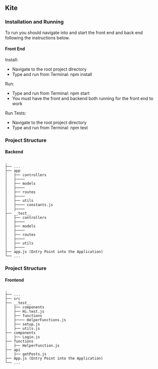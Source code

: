 ## Kite


### Installation and Running
To run you should navigate into and start the front end and back end following the instructions below. 

#### Front End 
Install: 
- Navigate to the root project directory 
- Type and run from Terminal: npm install

Run: 
- Type and run from Terminal: npm start
- You must have the front and backend both running for the front end to work 

Run Tests:
- Navigate to the root project directory 
- Type and run from Terminal: npm test


### Project Structure
#### Backend 
    .
    ├── ...
    ├── app                   
    │   ├── controllers  
    │   ├────    
    │   ├── models  
    │   ├──── 
    │   ├── routes  
    │   ├──── 
    │   ├── utils  
    │   ├──── constants.js                                                
    │   ├────                                                
    ├── __test__                   
    │   ├── controllers  
    │   ├────       
    │   ├── models  
    │   ├────  
    │   ├── routes  
    │   ├────   
    │   ├── utils  
    │   ├──── 
    ├── app.js (Entry Point into the Application) 
    └── ...

### Project Structure
#### Frontend 
    .
    ├── ...
    ├── src  
    ├── __test__                         
    │   ├── components  
    │   ├── Hi.test.js     
    │   ├── functions  
    │   ├──── HelperFunctions.js
    │   ├── setup.js                                                  
    │   ├── utils.js                                                  
    ├── components          
    │   ├── Login.js     
    ├── functions     
    │   ├── HelperFunction.js  
    ├── api     
    │   ├── getPosts.js  
    ├── App.js (Entry Point into the Application) 
    └── ...

 

